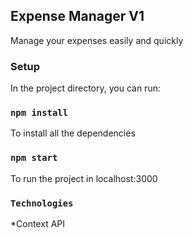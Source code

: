 ## Expense Manager V1

Manage your expenses easily and quickly

### Setup

In the project directory, you can run:

### `npm install`

To install all the dependencies

### `npm start`

To run the project in localhost:3000

### `Technologies`

\*Context API
